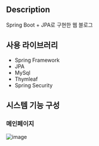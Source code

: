 ## Description
Spring Boot + JPA로 구현한 웹 블로그

## 사용 라이브러리
- Spring Framework
- JPA
- MySql
- Thymleaf
- Spring Security

## 시스템 기능 구성

### 메인페이지
![image](https://user-images.githubusercontent.com/68144687/170064603-5e3350c9-7c0b-43dc-b6b5-99b6634efb7d.png)

